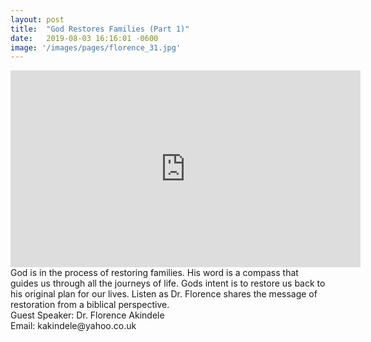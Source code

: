 ```yaml
---
layout: post
title:  "God Restores Families (Part 1)"
date:   2019-08-03 16:16:01 -0600
image: '/images/pages/florence_31.jpg'
---
```

<iframe width="560" height="315" src="https://www.youtube.com/embed/z5VJ92pderk" frameborder="0" allow="accelerometer; autoplay; encrypted-media; gyroscope; picture-in-picture" allowfullscreen></iframe>
God is in the process of restoring families. His word is a compass that guides us through all the journeys of life. 
Gods intent is to restore us back to his original plan for our lives. Listen as Dr. Florence shares the message of restoration from a biblical perspective. 
<br>
Guest Speaker: Dr. Florence Akindele <br>
Email: kakindele@yahoo.co.uk 
